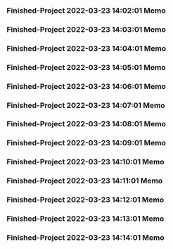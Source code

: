 ### Finished-Project 2022-03-23 14:02:01 Memo
### Finished-Project 2022-03-23 14:03:01 Memo
### Finished-Project 2022-03-23 14:04:01 Memo
### Finished-Project 2022-03-23 14:05:01 Memo
### Finished-Project 2022-03-23 14:06:01 Memo
### Finished-Project 2022-03-23 14:07:01 Memo
### Finished-Project 2022-03-23 14:08:01 Memo
### Finished-Project 2022-03-23 14:09:01 Memo
### Finished-Project 2022-03-23 14:10:01 Memo
### Finished-Project 2022-03-23 14:11:01 Memo
### Finished-Project 2022-03-23 14:12:01 Memo
### Finished-Project 2022-03-23 14:13:01 Memo
### Finished-Project 2022-03-23 14:14:01 Memo
